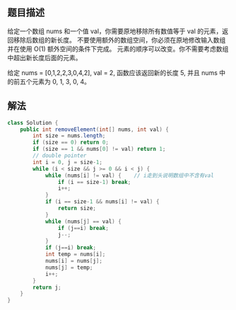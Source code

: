 ## 题目描述

给定一个数组 nums 和一个值 val，你需要原地移除所有数值等于 val 的元素，返回移除后数组的新长度。
不要使用额外的数组空间，你必须在原地修改输入数组并在使用 O(1) 额外空间的条件下完成。
元素的顺序可以改变。你不需要考虑数组中超出新长度后面的元素。

给定 nums = [0,1,2,2,3,0,4,2], val = 2, 函数应该返回新的长度 5, 并且 nums 中的前五个元素为 0, 1, 3, 0, 4。


## 解法


```java
class Solution {
    public int removeElement(int[] nums, int val) {
        int size = nums.length;
        if (size == 0) return 0;
        if (size == 1 && nums[0] != val) return 1;
        // double pointer
        int i = 0, j = size-1;
        while (i < size && j >= 0 && i < j) {
            while (nums[i] != val) {    // i走到头说明数组中不含有val
                if (i == size-1) break;
                i++;
            }
            if (i == size-1 && nums[i] != val) {
                return size;
            }
            while (nums[j] == val) {
                if (j==i) break;
                j--;
            }
            if (j==i) break;
            int temp = nums[i];
            nums[i] = nums[j];
            nums[j] = temp;
            i++;
        }
        return j;
    }
}
```
